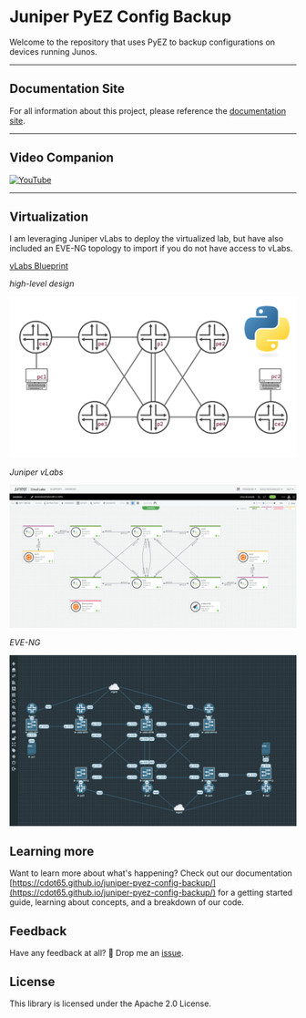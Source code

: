 # Juniper PyEZ Config Backup

Welcome to the repository that uses PyEZ to backup configurations on devices running Junos.

---

## Documentation Site

For all information about this project, please reference the [documentation site](https://cdot65.github.io/juniper-pyez-config-backup/).

---

## Video Companion

[![YouTube](https://img.youtube.com/vi/nOKj8fnviRk/0.jpg)](https://www.youtube.com/watch?v=nOKj8fnviRk)

---

## Virtualization

I am leveraging Juniper vLabs to deploy the virtualized lab, but have also included an EVE-NG topology to import if you do not have access to vLabs.

[vLabs Blueprint](https://portal.cloudlabs.juniper.net/RM/Diagram/Index/74601771-360a-4d01-80c9-c1f41f5d2438?diagramType=Topology)

_high-level design_

![topology](./site/content/assets/images/topology.svg)

_Juniper vLabs_

![topology](./site/content/assets/images/vlabs.png)

_EVE-NG_

![topology](./site/content/assets/images/eve-ng.png)

## Learning more

Want to learn more about what's happening? Check out our documentation [https://cdot65.github.io/juniper-pyez-config-backup/](https://cdot65.github.io/juniper-pyez-config-backup/) for a getting started guide, learning about concepts, and a breakdown of our code.

## Feedback

Have any feedback at all? 🙏 Drop me an [issue](https://github.com/cdot65/juniper-pyez-config-backup/issues).

## License

This library is licensed under the Apache 2.0 License.
